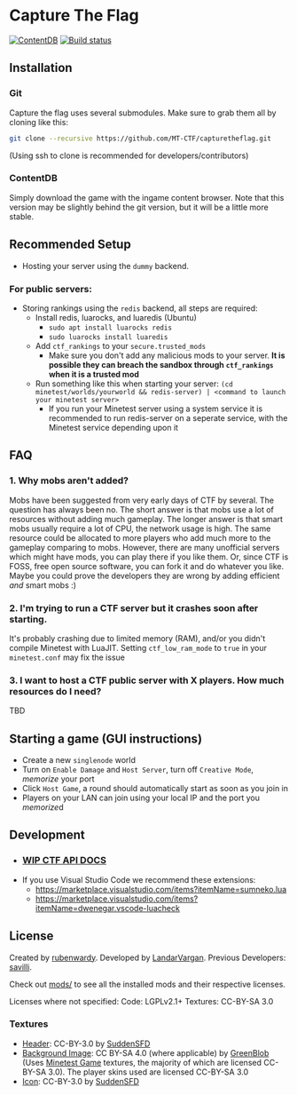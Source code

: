 # Capture The Flag

[![ContentDB](https://content.minetest.net/packages/rubenwardy/capturetheflag/shields/downloads/)](https://content.minetest.net/packages/rubenwardy/capturetheflag/)  [![Build status](https://github.com/MT-CTF/capturetheflag/workflows/build/badge.svg)](https://github.com/MT-CTF/capturetheflag/actions)


## Installation

### Git

Capture the flag uses several submodules. Make sure to grab them all by cloning like this:

```sh
git clone --recursive https://github.com/MT-CTF/capturetheflag.git
```
(Using ssh to clone is recommended for developers/contributors)

### ContentDB

Simply download the game with the ingame content browser.
Note that this version may be slightly behind the git version, but it will be a little more stable.

## Recommended Setup

* Hosting your server using the `dummy` backend.

### For public servers:
* Storing rankings using the `redis` backend, all steps are required:
  * Install redis, luarocks, and luaredis (Ubuntu)
    * `sudo apt install luarocks redis`
    * `sudo luarocks install luaredis`
  * Add `ctf_rankings` to your `secure.trusted_mods`
	* Make sure you don't add any malicious mods to your server. **It is possible they can breach the sandbox through `ctf_rankings` when it is a trusted mod**
  * Run something like this when starting your server: `(cd minetest/worlds/yourworld && redis-server) | <command to launch your minetest server>`
    * If you run your Minetest server using a system service it is recommended to run redis-server on a seperate service, with the Minetest service depending upon it

## FAQ

### 1. Why mobs aren't added?

Mobs have been suggested from very early days of CTF by several. The question has always been no. The short answer is that mobs use a lot of resources without adding much gameplay. The longer answer is that smart mobs usually require a lot of CPU, the network usage is high. The same resource could be allocated to more players who add much more to the gameplay comparing to mobs. However, there are many unofficial servers which might have mods, you can play there if you like them. Or, since CTF is FOSS, free open source software, you can fork it and do whatever you like. Maybe you could prove the developers they are wrong by adding efficient *and* smart mobs :)

### 2. I'm trying to run a CTF server but it crashes soon after starting.

It's probably crashing due to limited memory (RAM), and/or you didn't compile Minetest with LuaJIT.
Setting `ctf_low_ram_mode` to `true` in your `minetest.conf` may fix the issue

### 3. I want to host a CTF public server with X players. How much resources do I need?

TBD

## Starting a game (GUI instructions)
* Create a new `singlenode` world
* Turn on `Enable Damage` and `Host Server`, turn off `Creative Mode`, *memorize* your port
* Click `Host Game`, a round should automatically start as soon as you join in
* Players on your LAN can join using your local IP and the port you *memorize*d

## Development

* ### [WIP CTF API DOCS](docs/ctf-api.md)
* If you use Visual Studio Code we recommend these extensions:
  * https://marketplace.visualstudio.com/items?itemName=sumneko.lua
  * https://marketplace.visualstudio.com/items?itemName=dwenegar.vscode-luacheck

## License

Created by [rubenwardy](https://rubenwardy.com/).
Developed by [LandarVargan](https://github.com/LoneWolfHT).
Previous Developers: [savilli](https://github.com/savilli).

Check out [mods/](mods/) to see all the installed mods and their respective licenses.

Licenses where not specified:
Code: LGPLv2.1+
Textures: CC-BY-SA 3.0

### Textures

* [Header](menu/header.png): CC-BY-3.0 by [SuddenSFD](https://github.com/SuddenSFD)
* [Background Image](menu/background.png): CC BY-SA 4.0 (where applicable) by [GreenBlob](https://github.com/a-blob) (Uses [Minetest Game](https://github.com/minetest/minetest_game) textures, the majority of which are licensed CC-BY-SA 3.0). The player skins used are licensed CC-BY-SA 3.0
* [Icon](menu/icon.png): CC-BY-3.0 by [SuddenSFD](https://github.com/SuddenSFD)
